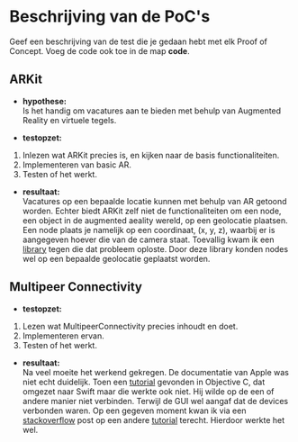 Beschrijving van de PoC's
==========================

Geef een beschrijving van de test die je gedaan hebt met elk Proof of Concept. Voeg 
 de code ook toe in de map **code**.
 
ARKit
----------------
* **hypothese:**  
Is het handig om vacatures aan te bieden met behulp van Augmented Reality en virtuele tegels.

* **testopzet:**  
 1. Inlezen wat ARKit precies is, en kijken naar de basis functionaliteiten.
 2. Implementeren van basic AR.
 3. Testen of het werkt.

* **resultaat:**  
Vacatures op een bepaalde locatie kunnen met behulp van AR getoond worden. Echter biedt ARKit zelf niet de functionaliteiten om een node, een object in de augmented aeality wereld, op een geolocatie plaatsen. Een node plaats je namelijk op een coordinaat, (x, y, z), waarbij er is aangegeven hoever die van de camera staat. Toevallig kwam ik een [library](https://github.com/ProjectDent/ARKit-CoreLocation) tegen die dat probleem oploste. Door deze library konden nodes wel op een bepaalde geolocatie geplaatst worden.  

Multipeer Connectivity
----------------
* **testopzet:**  
1. Lezen wat MultipeerConnectivity precies inhoudt en doet.
2. Implementeren ervan.
3. Testen of het werkt.

* **resultaat:**  
Na veel moeite het werkend gekregen. De documentatie van Apple was niet echt duidelijk. Toen een [tutorial](https://www.appcoda.com/intro-multipeer-connectivity-framework-ios-programming/) gevonden in Objective C, dat omgezet naar Swift maar die werkte ook niet. Hij wilde op de een of andere manier niet verbinden. Terwijl de GUI wel aangaf dat de devices verbonden waren. Op een gegeven moment kwan ik via een [stackoverflow](https://stackoverflow.com/questions/36193454/multipeer-connectivity-is-not-working-ios-9-3-xcode-7-3) post op een andere [tutorial](https://www.appcoda.com/chat-app-swift-tutorial/) terecht. Hierdoor werkte het wel.